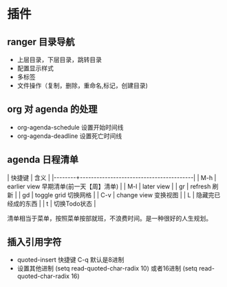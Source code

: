 # 插件
## ranger 目录导航
- 上层目录，下层目录，跳转目录
- 配置显示样式
- 多标签
- 文件操作（复制，删除，重命名,标记，创建目录)

## org 对 agenda 的处理
- org-agenda-schedule  设置开始时间线
- org-agenda-deadline 设置死亡时间线

## agenda 日程清单

| 快捷键 | 含义                                    |
|--------+-----------------------------------------|
| M-h    | earlier view 早期清单(前一天【周】清单) |
| M-l    | later view                              |
| gr     | refresh 刷新                            |
| gd     | toggle grid 切换网格                    |
| C-v    | change view 变换视图                    |
| L      | 隐藏完已经成的东西                      |
| t      | 切换Todo状态                            |


清单相当于菜单，按照菜单按部就班，不浪费时间。是一种很好的人生规划。

## 插入引用字符
- quoted-insert  快捷键 C-q  默认是8进制
- 设置其他进制   (setq read-quoted-char-radix 10) 或者16进制
(setq read-quoted-char-radix 16)


